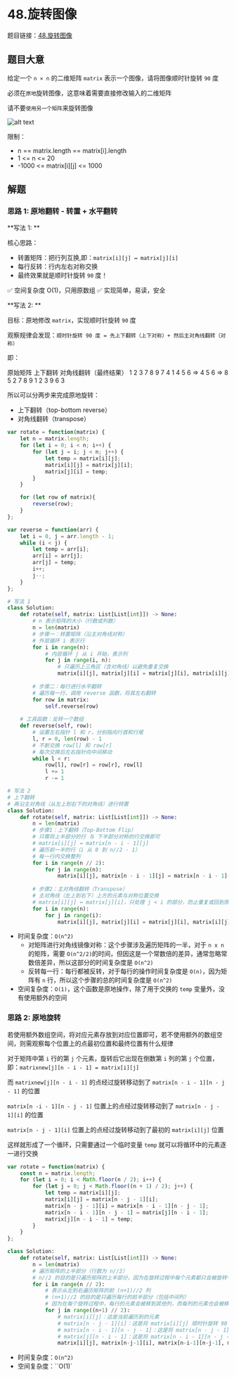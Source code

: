 # 48.旋转图像

题目链接：[48.旋转图像](https://leetcode.cn/problems/rotate-image/)

## 题目大意

给定一个 `n × n` 的二维矩阵 `matrix` 表示一个图像，请将图像顺时针旋转 `90` 度

必须在`原地`旋转图像，这意味着需要直接修改输入的二维矩阵

请不要`使用另一个矩阵`来旋转图像

![alt text](https://github.com/donnapersonal/picx-images-hosting/raw/master/image.4qroq2abfc.webp)

限制：
- n == matrix.length == matrix[i].length
- 1 <= n <= 20
- -1000 <= matrix[i][j] <= 1000

## 解题

### 思路 1: 原地翻转 - 转置 + 水平翻转

**写法 1: **

核心思路：
- 转置矩阵：把行列互换,即：`matrix[i][j] ↔ matrix[j][i]`
- 每行反转：行内左右对称交换
- 最终效果就是顺时针旋转 `90` 度！

✅ 空间复杂度 O(1)，只用原数组
✅ 实现简单，易读，安全

**写法 2: **

目标：原地修改 `matrix`，实现顺时针旋转 `90` 度

观察规律会发现：`顺时针旋转 90 度 = 先上下翻转（上下对称）+ 然后主对角线翻转（对称）`

即：

原始矩阵        上下翻转        对角线翻转（最终结果）
1 2 3           7 8 9           7 4 1
4 5 6    =>     4 5 6     =>    8 5 2
7 8 9           1 2 3           9 6 3


所以可以分两步来完成原地旋转：
- 上下翻转（top-bottom reverse）
- 对角线翻转（transpose）

```js
var rotate = function(matrix) {
    let n = matrix.length;
    for (let i = 0; i < n; i++) {
        for (let j = i; j < n; j++) {
            let temp = matrix[i][j];
            matrix[i][j] = matrix[j][i];
            matrix[j][i] = temp;
        }
    }

    for (let row of matrix){
        reverse(row);
    }
};

var reverse = function(arr) {
    let i = 0, j = arr.length - 1;
    while (i < j) {
        let temp = arr[i];
        arr[i] = arr[j];
        arr[j] = temp;
        i++;
        j--;
    }
};
```
```python
# 写法 1
class Solution:
    def rotate(self, matrix: List[List[int]]) -> None:
        # n 表示矩阵的大小（行数或列数）
        n = len(matrix)
        # 步骤一：转置矩阵（沿主对角线对称）
        # 外层循环 i 表示行
        for i in range(n):
            # 内层循环 j 从 i 开始，表示列
            for j in range(i, n):
                # 只遍历上三角区（含对角线）以避免重复交换
                matrix[i][j], matrix[j][i] = matrix[j][i], matrix[i][j]
        
        # 步骤二：每行进行水平翻转
        # 遍历每一行，调用 reverse 函数，将其左右翻转
        for row in matrix:
            self.reverse(row)
    
    # 工具函数：反转一个数组
    def reverse(self, row):
        # 设置左右指针 l 和 r，分别指向行首和行尾
        l, r = 0, len(row) - 1
        # 不断交换 row[l] 和 row[r]
        # 每次交换后左右指针向中间移动
        while l < r:
            row[l], row[r] = row[r], row[l]
            l += 1
            r -= 1

# 写法 2
# 上下翻转
# 再沿主对角线（从左上到右下的对角线）进行转置
class Solution:
    def rotate(self, matrix: List[List[int]]) -> None:
        n = len(matrix)
        # 步骤1：上下翻转（Top-Bottom Flip）
        # 只需将上半部分的行 与 下半部分对称的行交换即可
        # matrix[i][j] ↔ matrix[n - i - 1][j]
        # 遍历前一半的行（i 从 0 到 n//2 - 1）
        # 每一行内交换整列
        for i in range(n // 2):
            for j in range(n):
                matrix[i][j], matrix[n - i - 1][j] = matrix[n - i - 1][j], matrix[i][j]
        
        # 步骤2：主对角线翻转（Transpose）
        # 主对角线（左上到右下）上方的元素与对称位置交换
        # matrix[i][j] ↔ matrix[j][i]，只处理 j < i 的部分，防止重复或回到原来位置
        for i in range(n):
            for j in range(i):
                matrix[i][j], matrix[j][i] = matrix[j][i], matrix[i][j] 
```

- 时间复杂度：`O(n^2)`
  - 对矩阵进行对角线镜像对称：这个步骤涉及遍历矩阵的一半，对于 `n x n` 的矩阵，需要 `O(n^2/2)`的时间，但因这是一个常数倍的差异，通常忽略常数倍差异，所以这部分的时间复杂度是 `O(n^2)`
  - 反转每一行：每行都被反转，对于每行的操作时间复杂度是 `O(n)`，因为矩阵有 `n` 行，所以这个步骤的总的时间复杂度是 `O(n^2)`
- 空间复杂度：`O(1)`，这个函数是原地操作，除了用于交换的 `temp` 变量外，没有使用额外的空间

### 思路 2: 原地旋转

若使用额外数组空间，将对应元素存放到对应位置即可，若不使用额外的数组空间，则需观察每个位置上的点最初位置和最终位置有什么规律

对于矩阵中第 `i` 行的第 `j` 个元素，旋转后它出现在倒数第 `i` 列的第 `j` 个位置，即：`matrixnew[j][n - i - 1] = matrix[i][j]`

而 `matrixnew[j][n - i - 1]` 的点经过旋转移动到了 `matrix[n - i - 1][n - j - 1]` 的位置

`matrix[n -i - 1][n - j - 1]` 位置上的点经过旋转移动到了 `matrix[n - j - 1][i]` 的位置

`matrix[n - j - 1][i]` 位置上的点经过旋转移动到了最初的 `matrix[i][j]` 位置

这样就形成了一个循环，只需要通过一个临时变量 `temp` 就可以将循环中的元素逐一进行交换

```js
var rotate = function(matrix) {
    const n = matrix.length;
    for (let i = 0; i < Math.floor(n / 2); i++) {
        for (let j = 0; j < Math.floor((n + 1) / 2); j++) {
            let temp = matrix[i][j];
            matrix[i][j] = matrix[n - j - 1][i];
            matrix[n - j - 1][i] = matrix[n - i - 1][n - j - 1];
            matrix[n - i - 1][n - j - 1] = matrix[j][n - i - 1];
            matrix[j][n - i - 1] = temp;
        }
    }
};
```
```python
class Solution:
    def rotate(self, matrix: List[List[int]]) -> None:
        n = len(matrix)
        # 遍历矩阵的上半部分（行数为 n//2）
        # n//2 的目的是只遍历矩阵的上半部分，因为在旋转过程中每个元素都只会被旋转一次，且每个元素的旋转会影响到四个位置（上下左右），因此只需要遍历一半的行
        for i in range(n // 2):
            # 表示从左到右遍历矩阵的前 (n+1)//2 列
            # (n+1)//2 的目的是只遍历每行的前半部分（包括中间列）
            # 因为在每个旋转过程中，每行的元素会被移到其他列，而每列的元素也会被移到其他行，只需遍历前半部分即可
            for j in range((n+1) // 2):
                # matrix[i][j]：这是当前遍历到的元素
                # matrix[n - j - 1][i]：这是将 matrix[i][j] 顺时针旋转 90 度后的位置
                # matrix[n - i - 1][n - j - 1]：这是将 matrix[n - j - 1][i] 再顺时针旋转 90 度后的位置
                # matrix[j][n - i - 1]：这是将 matrix[n - i - 1][n - j - 1] 再顺时针旋转 90 度后的位置
                matrix[i][j], matrix[n-j-1][i], matrix[n-i-1][n-j-1], matrix[j][n-i-1] = matrix[n - j - 1][i], matrix[n - i - 1][n - j - 1], matrix[j][n - i - 1], matrix[i][j]
```

- 时间复杂度：`O(n^2)`
- 空间复杂度：``O(1)`